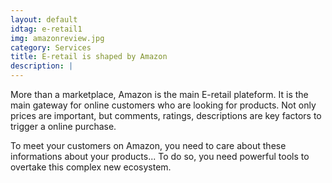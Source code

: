 ```yaml
---
layout: default
idtag: e-retail1
img: amazonreview.jpg
category: Services
title: E-retail is shaped by Amazon
description: |
---
```

More than a marketplace, Amazon is the main E-retail plateform. It is the main gateway for online customers who are looking for products. Not only prices are important, but comments, ratings, descriptions are key factors to trigger a online purchase.

To meet your customers on Amazon, you need to care about these informations about your products... To do so, you need powerful tools to overtake this complex new ecosystem.
